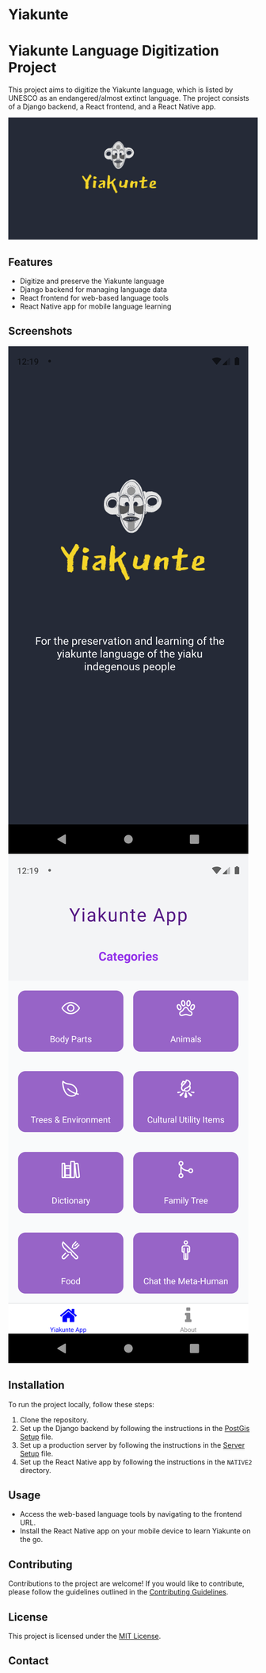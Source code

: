# Yiakunte


# Yiakunte Language Digitization Project

This project aims to digitize the Yiakunte language, which is listed by UNESCO as an endangered/almost extinct language. The project consists of a Django backend, a React frontend, and a React Native app.

![Project Banner](NATIVE2/assets/images/app_banner_1024_500.png)

## Features

- Digitize and preserve the Yiakunte language
- Django backend for managing language data
- React frontend for web-based language tools
- React Native app for mobile language learning

## Screenshots

![Screenshot 1](NATIVE2/assets/images/screenshots/screenshot_1652303955.png)
![Screenshot 2](NATIVE2/assets/images/screenshots/screenshot_1652303972.png)

## Installation

To run the project locally, follow these steps:

1. Clone the repository.
2. Set up the Django backend by following the instructions in the [PostGis Setup](`postgres_setup.md`) file.
3. Set up a production server by following the instructions in the [Server Setup](`server_setup.md`) file.
4. Set up the React Native app by following the instructions in the `NATIVE2` directory.

## Usage

- Access the web-based language tools by navigating to the frontend URL.
- Install the React Native app on your mobile device to learn Yiakunte on the go.

## Contributing

Contributions to the project are welcome! If you would like to contribute, please follow the guidelines outlined in the [Contributing Guidelines](`CONTRIBUTING.md`).

## License

This project is licensed under the [MIT License](LICENSE).

## Contact

